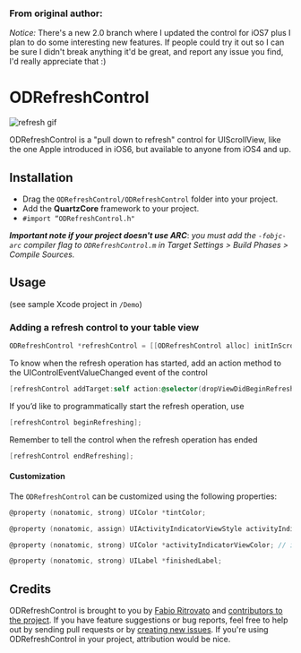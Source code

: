 ### From original author:

*Notice:* There's a new 2.0 branch where I updated the control for iOS7 plus I plan to do some interesting new features. If people could try it out so I can be sure I didn't break anything it'd be great, and report any issue you find, I'd really appreciate that :)



# ODRefreshControl

![refresh gif](https://github.com/wolfcon/ODRefreshControl/blob/master/下拉刷新.gif)

ODRefreshControl is a "pull down to refresh" control for UIScrollView, like the one Apple introduced in iOS6, but available to anyone from iOS4 and up.

## Installation

- Drag the `ODRefreshControl/ODRefreshControl` folder into your project. 
- Add the **QuartzCore** framework to your project.
- `#import “ODRefreshControl.h"`

***Important note if your project doesn't use ARC***: *you must add the `-fobjc-arc` compiler flag to `ODRefreshControl.m` in Target Settings > Build Phases > Compile Sources.*

## Usage

(see sample Xcode project in `/Demo`)

### Adding a refresh control to your table view

``` objective-c
ODRefreshControl *refreshControl = [[ODRefreshControl alloc] initInScrollView:self.scrollView];
```

To know when the refresh operation has started, add an action method to the UIControlEventValueChanged event of the control

``` objective-c
[refreshControl addTarget:self action:@selector(dropViewDidBeginRefreshing:) forControlEvents:UIControlEventValueChanged];
```

If you’d like to programmatically start the refresh operation, use

``` objective-c
[refreshControl beginRefreshing];
```

Remember to tell the control when the refresh operation has ended

``` objective-c
[refreshControl endRefreshing];
```

#### Customization

The `ODRefreshControl` can be customized using the following properties:

``` objective-c
@property (nonatomic, strong) UIColor *tintColor;

@property (nonatomic, assign) UIActivityIndicatorViewStyle activityIndicatorViewStyle;

@property (nonatomic, strong) UIColor *activityIndicatorViewColor; // iOS5 or more

@property (nonatomic, strong) UILabel *finishedLabel;
```



## Credits

ODRefreshControl is brought to you by [Fabio Ritrovato](http://orangeinaday.com) and [contributors to the project](https://github.com/Sephiroth87/ODRefreshControl/contributors). If you have feature suggestions or bug reports, feel free to help out by sending pull requests or by [creating new issues](https://github.com/Sephiroth87/ODRefreshControl/issues/new). If you're using ODRefreshControl in your project, attribution would be nice.



